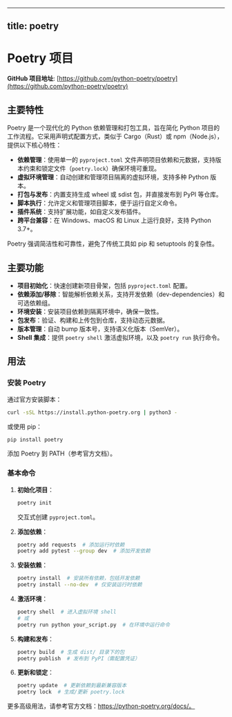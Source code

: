 
---
title: poetry
---

# Poetry 项目

**GitHub 项目地址**: [https://github.com/python-poetry/poetry](https://github.com/python-poetry/poetry)

## 主要特性

Poetry 是一个现代化的 Python 依赖管理和打包工具，旨在简化 Python 项目的工作流程。它采用声明式配置方式，类似于 Cargo（Rust）或 npm（Node.js），提供以下核心特性：

- **依赖管理**：使用单一的 `pyproject.toml` 文件声明项目依赖和元数据，支持版本约束和锁定文件（`poetry.lock`）确保环境可重现。
- **虚拟环境管理**：自动创建和管理项目隔离的虚拟环境，支持多种 Python 版本。
- **打包与发布**：内置支持生成 wheel 或 sdist 包，并直接发布到 PyPI 等仓库。
- **脚本执行**：允许定义和管理项目脚本，便于运行自定义命令。
- **插件系统**：支持扩展功能，如自定义发布插件。
- **跨平台兼容**：在 Windows、macOS 和 Linux 上运行良好，支持 Python 3.7+。

Poetry 强调简洁性和可靠性，避免了传统工具如 pip 和 setuptools 的复杂性。

## 主要功能

- **项目初始化**：快速创建新项目骨架，包括 `pyproject.toml` 配置。
- **依赖添加/移除**：智能解析依赖关系，支持开发依赖（dev-dependencies）和可选依赖组。
- **环境安装**：安装项目依赖到隔离环境中，确保一致性。
- **包发布**：验证、构建和上传包到仓库，支持动态元数据。
- **版本管理**：自动 bump 版本号，支持语义化版本（SemVer）。
- **Shell 集成**：提供 `poetry shell` 激活虚拟环境，以及 `poetry run` 执行命令。

## 用法

### 安装 Poetry
通过官方安装脚本：
```bash
curl -sSL https://install.python-poetry.org | python3 -
```
或使用 pip：
```bash
pip install poetry
```
添加 Poetry 到 PATH（参考官方文档）。

### 基本命令

1. **初始化项目**：
   ```bash
   poetry init
   ```
   交互式创建 `pyproject.toml`。

2. **添加依赖**：
   ```bash
   poetry add requests  # 添加运行时依赖
   poetry add pytest --group dev  # 添加开发依赖
   ```

3. **安装依赖**：
   ```bash
   poetry install  # 安装所有依赖，包括开发依赖
   poetry install --no-dev  # 仅安装运行时依赖
   ```

4. **激活环境**：
   ```bash
   poetry shell  # 进入虚拟环境 shell
   # 或
   poetry run python your_script.py  # 在环境中运行命令
   ```

5. **构建和发布**：
   ```bash
   poetry build  # 生成 dist/ 目录下的包
   poetry publish  # 发布到 PyPI（需配置凭证）
   ```

6. **更新和锁定**：
   ```bash
   poetry update  # 更新依赖到最新兼容版本
   poetry lock  # 生成/更新 poetry.lock
   ```

更多高级用法，请参考官方文档：https://python-poetry.org/docs/。